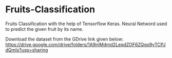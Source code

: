 # Fruits-Classification
Fruits Classification with the help of Tensorflow Keras. Neural Netword used to predict the given fruit by its name.

Download the dataset from the GDrive link given below:
https://drive.google.com/drive/folders/1A9njMdmd2LeqdZOF6ZQgo9yTCPJdQmIs?usp=sharing
